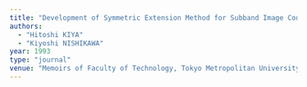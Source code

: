 ```yaml
---
title: "Development of Symmetric Extension Method for Subband Image Coding"
authors:
  - "Hitoshi KIYA"
  - "Kiyoshi NISHIKAWA"
year: 1993
type: "journal"
venue: "Memoirs of Faculty of Technology, Tokyo Metropolitan University, 1993-01-01."
---
```

